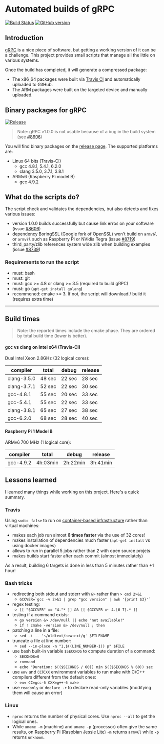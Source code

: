 # Automated builds of gRPC

[![Build Status](https://travis-ci.org/aurelienrb/build-grpc.svg?branch=master)](https://travis-ci.org/aurelienrb/build-grpc) [![GitHub version](https://badge.fury.io/gh/aurelienrb%2Fbuild-grpc.svg)](https://github.com/aurelienrb/build-grpc/releases)

## Introduction

[gRPC](http://www.grpc.io/) is a nice piece of software, but getting a working version of it can be a challenge. This project provides small scripts that manage all the little on various systems.

Once the build has completed, it will generate a compressed package: 

- The x86_64 packages were built via [Travis CI](https://travis-ci.org/) and automatically uploaded to GitHub.
- The ARM packages were built on the targeted device and manually uploaded.

## Binary packages for gRPC

[![Release](https://img.shields.io/github/release/aurelienrb/build-grpc.svg)](https://github.com/aurelienrb/build-grpc/releases)

> Note: gRPC v1.0.0 is not usable because of a bug in the build system (see [#8606](https://github.com/grpc/grpc/issues/8606))

You will find binary packages on the [release page](https://github.com/aurelienrb/build-grpc/releases). The supported platforms are:
- Linux 64 bits (Travis-CI)
  - gcc 4.8.1, 5.4.1, 6.2.0
  - clang 3.5.0, 3.7.1, 3.8.1
- ARMv6 (Raspberry Pi model B)
  - gcc 4.9.2

## What do the scripts do?

The script check and validates the dependencies, but also detects and fixes various issues:
- version 1.0.0 builds successfully but cause link erros on your software (issue [#8606](https://github.com/grpc/grpc/issues/8606))
- dependency BoringSSL (Google fork of OpenSSL) won't build on `armv6l` or `armv7l` such as Raspberry Pi or NVidia Tegra (issue [#8719](https://github.com/grpc/grpc/issues/8719))
- third_party/zlib references system wide zlib when building examples (issue [#8739](https://github.com/grpc/grpc/issues/8739))  

### Requirements to run the script
- must: bash
- must: git
- must: gcc >= 4.8 or clang >= 3.5 (required to build gRPC)
- must: go (`apt-get install golang`)
- recommened: cmake >= 3. If not, the script will download / build it (requires extra time)

---

## Build times

> Note: the reported times include the cmake phase. They are ordered by total build time (lower is better).

#### gcc vs clang on Intel x64 (Travis-CI)

Dual Intel Xeon 2.8GHz (32 logical cores):

|  compiler   | total |  debug | release
|-------------|-------|--------|--------
| clang-3.5.0 | 48 sec| 22 sec | 28 sec 
| clang-3.7.1 | 52 sec| 22 sec | 30 sec 
| gcc-4.8.1   | 55 sec| 20 sec | 33 sec 
| gcc-5.4.1   | 55 sec| 22 sec | 33 sec 
| clang-3.8.1 | 65 sec| 27 sec | 38 sec 
| gcc-6.2.0   | 68 sec| 28 sec | 40 sec 

#### Raspberry Pi 1 Model B

ARMv6 700 MHz (1 logical core):

|  compiler |   total  |  debug   |  release
|-----------|----------|----------|----------
| gcc-4.9.2 | 4h:03min | 2h:22min | 3h:41min 

## Lessons learned

I learned many things while working on this project. Here's a quick summary.

### Travis

Using `sudo: false` to run on [container-based infrastructure](https://docs.travis-ci.com/user/migrating-from-legacy/) rather than virtual machines:
- makes each job run almost **6 times faster** via the use of 32 cores!
- makes installation of dependencies much faster (`apt-get install` vs using docker images)
- allows to run in parallel 5 jobs rather than 2 with open source projets
- makes builds start faster after each commit (almost immediately)

As a result, building 6 targets is done in less than 5 minutes rather than +1 hour!

### Bash tricks

- redirecting both stdout and stderr with `&>` rather than `> cmd 2>&1`
  - ```GCCVER=`gcc -v 2>&1 | grep "gcc version" | awk '{print $3}'` ```
- regex testing:
  - `[[ "$GCCVER" == "4."* ]] && [[ $GCCVER =~ 4.[0-7].* ]]`
- testing if a command exists:
  - `go version &> /dev/null || echo "not available!"`
  - `if ! cmake -version &> /dev/null ; then`
- patching a line in a file:
  - `sed -i -- 's/oldtext/newtext/g' $FILENAME`
- truncate a file at line number:
  - `sed --in-place -n "1,$((LINE_NUMBER-1)) p" $FILE`
- use bash built-in variable `$SECONDS` to compute duration of a command:
  - `SECONDS=0`
  - `command`
  - `echo "Duration: $(($SECONDS / 60)) min $(($SECONDS % 60)) sec`  
- use `env` and `CC`/`CXX` environment variables to run make with C/C++ compilers different from the default ones:
  - `env CC=gcc-6 CXX=g++-6 make`
- use `readonly` or `declare -r` to declare read-only variables (modifying them will cause an error)

### Linux

- `nproc` returns the number of physical cores. Use `nproc --all` to get the logical ones.
- While `uname -m` (machine) and `uname -p` (processor) often give the same results, on Raspberry Pi (Raspbian Jessie Lite) `-m` returns `armv6l` while `-p` returns `unknown`.  